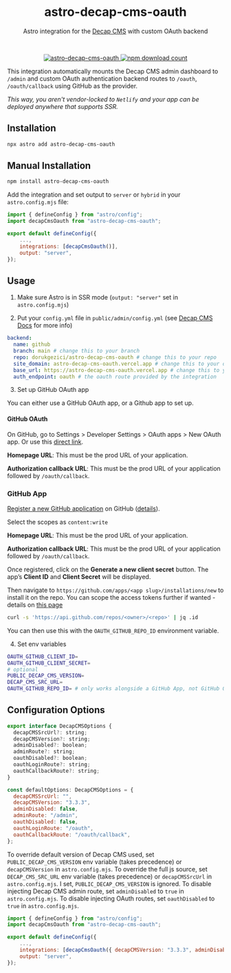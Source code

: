 <div align="center">
	<h1 align="center">astro-decap-cms-oauth</h1>
	<p align="center">Astro integration for the <a href="https://decapcms.org" target="_blank">Decap CMS</a> with custom OAuth backend</p>
  <br/>
</div>

<p align="center">
  <a href="https://npmjs.com/package/astro-decap-cms-oauth">
    <img src="https://img.shields.io/npm/v/astro-decap-cms-oauth" alt="astro-decap-cms-oauth" />
  </a>
  <a href="https://npmjs.com/package/astro-decap-cms-oauth">
    <img src="https://img.shields.io/npm/dt/astro-decap-cms-oauth" alt="npm download count">
  </a>
</p>

This integration automatically mounts the Decap CMS admin dashboard to `/admin` and custom OAuth authentication backend routes to `/oauth`, `/oauth/callback` using GitHub as the provider.

_This way, you aren't vendor-locked to `Netlify` and your app can be deployed anywhere that supports SSR._

## Installation

```bash
npx astro add astro-decap-cms-oauth
```

## Manual Installation

```bash
npm install astro-decap-cms-oauth
```

Add the integration and set output to `server` or `hybrid` in your `astro.config.mjs` file:

```js
import { defineConfig } from "astro/config";
import decapCmsOauth from "astro-decap-cms-oauth";

export default defineConfig({
    ...,
    integrations: [decapCmsOauth()],
    output: "server",
});
```

## Usage

1. Make sure Astro is in SSR mode (`output: "server"` set in `astro.config.mjs`)

2. Put your `config.yml` file in `public/admin/config.yml` (see [Decap CMS Docs](https://decapcms.org/docs/add-to-your-site/#configuration) for more info)

```yml
backend:
  name: github
  branch: main # change this to your branch
  repo: dorukgezici/astro-decap-cms-oauth # change this to your repo
  site_domain: astro-decap-cms-oauth.vercel.app # change this to your domain
  base_url: https://astro-decap-cms-oauth.vercel.app # change this to your prod URL
  auth_endpoint: oauth # the oauth route provided by the integration
```

3. Set up GitHub OAuth app

You can either use a GitHub OAuth app, or a Github app to set up.

#### GitHub OAuth

On GitHub, go to Settings > Developer Settings > OAuth apps > New OAuth app. Or use this [direct link](https://github.com/settings/applications/new).

**Homepage URL**: This must be the prod URL of your application.

**Authorization callback URL**: This must be the prod URL of your application followed by `/oauth/callback`.

### GitHub App

[Register a new GitHub application](https://github.com/settings/apps/new) on GitHub ([details](https://docs.github.com/en/apps/creating-github-apps/registering-a-github-app/registering-a-github-app)).

Select the scopes as `content:write`

**Homepage URL**: This must be the prod URL of your application.

**Authorization callback URL**: This must be the prod URL of your application followed by `/oauth/callback`.

Once registered, click on the **Generate a new client secret** button. The app’s **Client ID** and **Client Secret** will be displayed.

Then navigate to `https://github.com/apps/<app slug>/installations/new` to install it on the repo. You can scope the access tokens further if wanted - details on [this page](https://docs.github.com/en/apps/creating-github-apps/authenticating-with-a-github-app/generating-a-user-access-token-for-a-github-app#using-the-web-application-flow-to-generate-a-user-access-token)

```bash
curl -s 'https://api.github.com/repos/<owner>/<repo>' | jq .id
```

You can then use this with the `OAUTH_GITHUB_REPO_ID` environment variable.

4. Set env variables

```bash
OAUTH_GITHUB_CLIENT_ID=
OAUTH_GITHUB_CLIENT_SECRET=
# optional
PUBLIC_DECAP_CMS_VERSION=
DECAP_CMS_SRC_URL=
OAUTH_GITHUB_REPO_ID= # only works alongside a GitHub App, not GitHub OAuth
```

## Configuration Options

```js
export interface DecapCMSOptions {
  decapCMSSrcUrl?: string;
  decapCMSVersion?: string;
  adminDisabled?: boolean;
  adminRoute?: string;
  oauthDisabled?: boolean;
  oauthLoginRoute?: string;
  oauthCallbackRoute?: string;
}

const defaultOptions: DecapCMSOptions = {
  decapCMSSrcUrl: "",
  decapCMSVersion: "3.3.3",
  adminDisabled: false,
  adminRoute: "/admin",
  oauthDisabled: false,
  oauthLoginRoute: "/oauth",
  oauthCallbackRoute: "/oauth/callback",
};
```

To override default version of Decap CMS used, set `PUBLIC_DECAP_CMS_VERSION` env variable (takes precedence) or `decapCMSVersion` in `astro.config.mjs`.
To override the full js source, set `DECAP_CMS_SRC_URL` env variable (takes precedence) or `decapCMSSrcUrl` in `astro.config.mjs`. I set, `PUBLIC_DECAP_CMS_VERSION` is ignored.
To disable injecting Decap CMS admin route, set `adminDisabled` to `true` in `astro.config.mjs`.
To disable injecting OAuth routes, set `oauthDisabled` to `true` in `astro.config.mjs`.

```js
import { defineConfig } from "astro/config";
import decapCmsOauth from "astro-decap-cms-oauth";

export default defineConfig({
    ...,
    integrations: [decapCmsOauth({ decapCMSVersion: "3.3.3", adminDisabled: false, oauthDisabled: true })],
    output: "server",
});
```
